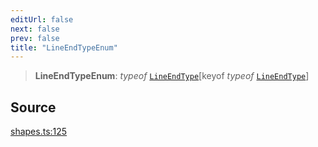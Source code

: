 ```yaml
---
editUrl: false
next: false
prev: false
title: "LineEndTypeEnum"
---
```


> **LineEndTypeEnum**: *typeof* [`LineEndType`](/api-core/variables/lineendtype/)\[keyof *typeof* [`LineEndType`](/api-core/variables/lineendtype/)\]

## Source

[shapes.ts:125](https://github.com/dgmjs/dgmjs/blob/6298c851d69b83f472385d1ebb3c937ddb56985d/packages/core/src/shapes.ts#L125)
